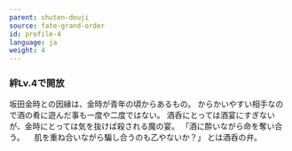 ```yaml
---
parent: shuten-douji
source: fate-grand-order
id: profile-4
language: ja
weight: 4
---
```


### 絆Lv.4で開放

坂田金時との因縁は、金時が青年の頃からあるもの。
からかいやすい相手なので酒の肴に遊んだ事も一度や二度ではない。
酒呑にとっては酒宴にすぎないが、金時にとっては気を抜けば殺される魔の宴。
「酒に酔いながら命を奪い合う。
　肌を重ね合いながら騙し合うのも乙やないか？」
とは酒呑の弁。
